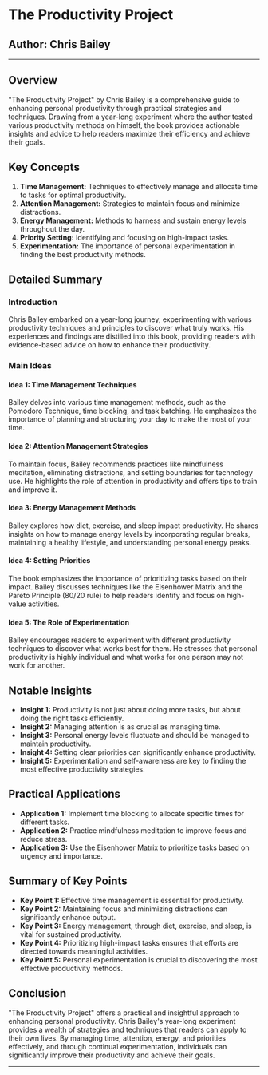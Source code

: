 # The Productivity Project

## Author: Chris Bailey

---

## Overview
"The Productivity Project" by Chris Bailey is a comprehensive guide to enhancing personal productivity through practical strategies and techniques. Drawing from a year-long experiment where the author tested various productivity methods on himself, the book provides actionable insights and advice to help readers maximize their efficiency and achieve their goals.

## Key Concepts
1. **Time Management:** Techniques to effectively manage and allocate time to tasks for optimal productivity.
2. **Attention Management:** Strategies to maintain focus and minimize distractions.
3. **Energy Management:** Methods to harness and sustain energy levels throughout the day.
4. **Priority Setting:** Identifying and focusing on high-impact tasks.
5. **Experimentation:** The importance of personal experimentation in finding the best productivity methods.

## Detailed Summary
### Introduction
Chris Bailey embarked on a year-long journey, experimenting with various productivity techniques and principles to discover what truly works. His experiences and findings are distilled into this book, providing readers with evidence-based advice on how to enhance their productivity.

### Main Ideas
#### Idea 1: Time Management Techniques
Bailey delves into various time management methods, such as the Pomodoro Technique, time blocking, and task batching. He emphasizes the importance of planning and structuring your day to make the most of your time.

#### Idea 2: Attention Management Strategies
To maintain focus, Bailey recommends practices like mindfulness meditation, eliminating distractions, and setting boundaries for technology use. He highlights the role of attention in productivity and offers tips to train and improve it.

#### Idea 3: Energy Management Methods
Bailey explores how diet, exercise, and sleep impact productivity. He shares insights on how to manage energy levels by incorporating regular breaks, maintaining a healthy lifestyle, and understanding personal energy peaks.

#### Idea 4: Setting Priorities
The book emphasizes the importance of prioritizing tasks based on their impact. Bailey discusses techniques like the Eisenhower Matrix and the Pareto Principle (80/20 rule) to help readers identify and focus on high-value activities.

#### Idea 5: The Role of Experimentation
Bailey encourages readers to experiment with different productivity techniques to discover what works best for them. He stresses that personal productivity is highly individual and what works for one person may not work for another.

## Notable Insights
- **Insight 1:** Productivity is not just about doing more tasks, but about doing the right tasks efficiently.
- **Insight 2:** Managing attention is as crucial as managing time.
- **Insight 3:** Personal energy levels fluctuate and should be managed to maintain productivity.
- **Insight 4:** Setting clear priorities can significantly enhance productivity.
- **Insight 5:** Experimentation and self-awareness are key to finding the most effective productivity strategies.

## Practical Applications
- **Application 1:** Implement time blocking to allocate specific times for different tasks.
- **Application 2:** Practice mindfulness meditation to improve focus and reduce stress.
- **Application 3:** Use the Eisenhower Matrix to prioritize tasks based on urgency and importance.

## Summary of Key Points
- **Key Point 1:** Effective time management is essential for productivity.
- **Key Point 2:** Maintaining focus and minimizing distractions can significantly enhance output.
- **Key Point 3:** Energy management, through diet, exercise, and sleep, is vital for sustained productivity.
- **Key Point 4:** Prioritizing high-impact tasks ensures that efforts are directed towards meaningful activities.
- **Key Point 5:** Personal experimentation is crucial to discovering the most effective productivity methods.

## Conclusion
"The Productivity Project" offers a practical and insightful approach to enhancing personal productivity. Chris Bailey's year-long experiment provides a wealth of strategies and techniques that readers can apply to their own lives. By managing time, attention, energy, and priorities effectively, and through continual experimentation, individuals can significantly improve their productivity and achieve their goals.

---

